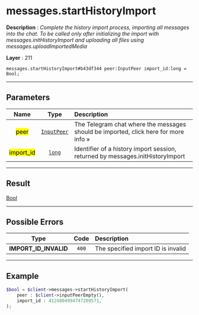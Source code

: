 # messages.startHistoryImport

**Description** : *Complete the history import process, importing all messages into the chat.
To be called only after initializing the import with messages.initHistoryImport and uploading all files using messages.uploadImportedMedia*

**Layer** : 211

```tl
messages.startHistoryImport#b43df344 peer:InputPeer import_id:long = Bool;
```

---

## Parameters

| Name | Type | Description |
| :---: | :---: | :--- |
| <mark>peer</mark> | [`InputPeer`](type/InputPeer) | The Telegram chat where the messages should be imported, click here for more info » |
| <mark>import_id</mark> | [`long`](type/long) | Identifier of a history import session, returned by messages.initHistoryImport |

---

## Result

[Bool](type/Bool)

---

## Possible Errors

| Type | Code | Description |
| :---: | :---: | :--- |
| **IMPORT_ID_INVALID** | `400` | The specified import ID is invalid |

---

## Example

```php
$bool = $client->messages->startHistoryImport(
	peer : $client->inputPeerEmpty(),
	import_id : 4124804994747209571,
);
```